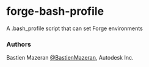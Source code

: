# forge-bash-profile
A .bash_profile script that can set Forge environments

### Authors

Bastien Mazeran [@BastienMazeran](https://twitter.com/BastienMazeran), Autodesk Inc.
